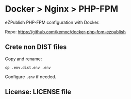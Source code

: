 # Docker > Nginx > PHP-FPM

eZPublish PHP-FPM configuration with Docker.

Repo: https://github.com/kemoc/docker-php-fpm-ezpublish

## Crete non DIST files

Copy and rename:

```
cp .env.dist.env .env
```

Configure `.env` if needed.

## License: LICENSE file